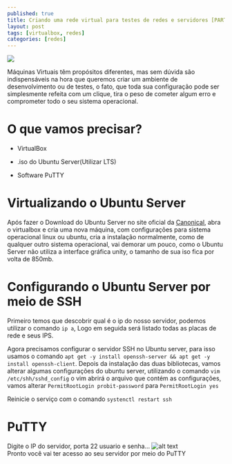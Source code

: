 ```yaml
---
published: true
title: Criando uma rede virtual para testes de redes e servidores [PARTE 1/6]
layout: post
tags: [virtualbox, redes]
categories: [redes]
---
```


<img src="http://lh4.ggpht.com/_iDvWufT87hE/S87nUVbojyI/AAAAAAAAFfU/AfNJdyXMz-M/w1200-h630-p-k-no-nu/netvirtual.jpg">
<br>

Máquinas Virtuais têm propósitos diferentes, mas sem dúvida são indispensáveis na hora que queremos criar um ambiente de desenvolvimento ou de testes, o fato, que toda sua configuração pode ser simplesmente refeita com um clique, tira o peso de cometer algum erro e comprometer todo o seu sistema operacional.

O que vamos precisar?
===

+ VirtualBox

+ .iso do Ubuntu Server(Utilizar LTS)

+ Software PuTTY


Virtualizando o Ubuntu Server
===
Após fazer o Download do Ubuntu Server no site oficial da [Canonical](https://www.ubuntu.com/download/server), abra o virtualbox e cria uma nova máquina, com configurações para sistema operacional linux ou ubuntu, cria a instalação normalmente, como de qualquer outro sistema operacional, vai demorar um pouco, como o Ubuntu Server não utiliza a interface gráfica unity, o tamanho de sua iso fica por volta de 850mb.

Configurando o Ubuntu Server por meio de SSH
===
Primeiro temos que descobrir qual é o ip do nosso servidor, podemos utilizar o comando ```ip a```, Logo em seguida será listado todas as placas de rede e seus IPS.

Agora precisamos configurar o servidor SSH no Ubuntu server, para isso usamos o comando ```apt get -y install openssh-server && apt get -y install openssh-client```.
Depois da instalação das duas bibliotecas, vamos alterar algumas configurações do ubuntu server, utilizando o comando ```vim /etc/shh/sshd_config``` o vim abrirá o arquivo que contém as configurações, vamos alterar ```PermitRootLogin probit-password``` para ```PermitRootLogin yes```

Reinicie o serviço com o comando ```systenctl restart ssh```

PuTTY
===

Digite o IP do servidor, porta 22 usuario e senha...
![alt text](https://media.tenor.com/images/99ea8a97df366a4c6f26b5e99a9a7c45/tenor.gif "Voila!")
<br>Pronto você vai ter acesso ao seu servidor por meio do PuTTY


